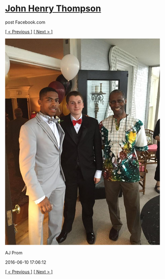 # [John Henry Thompson](../README.md)
post Facebook.com

[[ < Previous ]](2016-06-10-30.md) [[ Next > ]](2016-06-10-32.md)

[![](../media/2016-06-10/AJ-Prom-29.jpg)](../README.md)

AJ Prom

2016-06-10 17:06:12

[[ < Previous ]](2016-06-10-30.md) [[ Next > ]](2016-06-10-32.md)